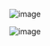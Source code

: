 ![image](https://github.com/user-attachments/assets/a94f9f0e-ed3b-47f2-bfe5-42570466fdb8)

![image](https://github.com/user-attachments/assets/f8788043-f2f4-4fac-9c83-5587dfbae85d)
